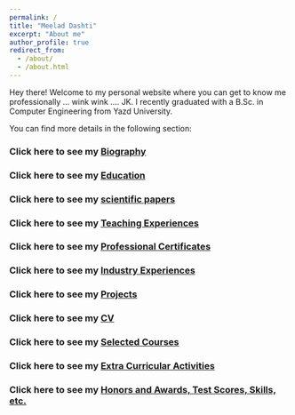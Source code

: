 ```yaml
---
permalink: /
title: "Meelad Dashti"
excerpt: "About me"
author_profile: true
redirect_from:
  - /about/
  - /about.html
---
```


Hey there! Welcome to my personal website where you can get to know me professionally ... wink wink .... JK. 
I recently graduated with a B.Sc. in Computer Engineering from Yazd University.

You can find more details in the following section:

### Click here to see my [Biography](/biography/)

### Click here to see my [Education](/education/)

### Click here to see my [scientific papers](/publications/)

### Click here to see my [Teaching Experiences](/teaching/)

### Click here to see my [Professional Certificates](/research/)

### Click here to see my [Industry Experiences](/industry/)

### Click here to see my [Projects](/projects/)

### Click here to see my [CV](/cv/)

### Click here to see my [Selected Courses](/selected_courses/)

### Click here to see my [Extra Curricular Activities](/extracurricular/)

### Click here to see my [Honors and Awards, Test Scores, Skills, etc.](/honors_and_extra/)




